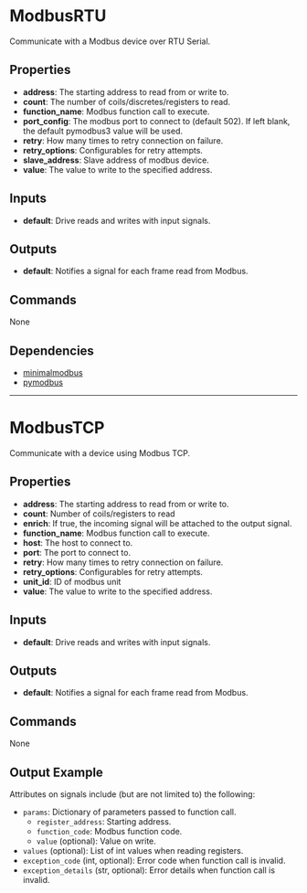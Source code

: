 ModbusRTU
=========
Communicate with a Modbus device over RTU Serial.

Properties
----------
- **address**: The starting address to read from or write to.
- **count**: The number of coils/discretes/registers to read.
- **function_name**: Modbus function call to execute.
- **port_config**: The modbus port to connect to (default 502). If left blank, the default pymodbus3 value will be used.
- **retry**: How many times to retry connection on failure.
- **retry_options**: Configurables for retry attempts.
- **slave_address**: Slave address of modbus device.
- **value**: The value to write to the specified address.

Inputs
------
- **default**: Drive reads and writes with input signals.

Outputs
-------
- **default**: Notifies a signal for each frame read from Modbus.

Commands
--------
None

Dependencies
------------
-   [minimalmodbus](https://pypi.python.org/pypi/MinimalModbus)
-   [pymodbus](https://pypi.org/project/pymodbus/1.3.1/)

***

ModbusTCP
=========
Communicate with a device using Modbus TCP.

Properties
----------
- **address**: The starting address to read from or write to.
- **count**: Number of coils/registers to read
- **enrich**: If true, the incoming signal will be attached to the output signal.
- **function_name**: Modbus function call to execute.
- **host**: The host to connect to.
- **port**: The port to connect to.
- **retry**: How many times to retry connection on failure.
- **retry_options**: Configurables for retry attempts.
- **unit_id**: ID of modbus unit
- **value**: The value to write to the specified address.

Inputs
------
- **default**: Drive reads and writes with input signals.

Outputs
-------
- **default**: Notifies a signal for each frame read from Modbus.

Commands
--------
None

Output Example
--------------
Attributes on signals include (but are not limited to) the following:
  - `params`: Dictionary of parameters passed to function call.
    - `register_address`: Starting address.
    - `function_code`: Modbus function code.
    - `value` (optional): Value on write.
  - `values` (optional): List of int values when reading registers.
  - `exception_code` (int, optional): Error code when function call is invalid.
  - `exception_details` (str, optional): Error details when function call is invalid.

